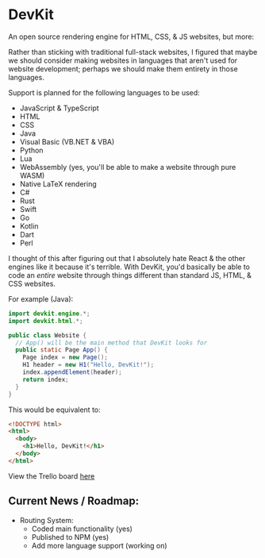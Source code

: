 # DevKit
An open source rendering engine for HTML, CSS, & JS websites, but more:

Rather than sticking with traditional full-stack websites, I figured that maybe we should consider making websites in languages that aren't used for website development; perhaps we should make them entirety in those languages.

Support is planned for the following languages to be used:
- JavaScript & TypeScript
- HTML
- CSS
- Java
- Visual Basic (VB.NET & VBA)
- Python
- Lua
- WebAssembly (yes, you'll be able to make a website through pure WASM)
- Native LaTeX rendering
- C#
- Rust
- Swift
- Go
- Kotlin
- Dart
- Perl

I thought of this after figuring out that I absolutely hate React & the other engines like it because it's terrible. With DevKit, you'd basically be able to code an *entire* website through things different than standard JS, HTML, & CSS websites.

For example (Java):
```java
import devkit.engine.*;
import devkit.html.*;

public class Website {
  // App() will be the main method that DevKit looks for
  public static Page App() {
    Page index = new Page();
    H1 header = new H1("Hello, DevKit!");
    index.appendElement(header);
    return index;
  }
}
```
This would be equivalent to:
```html
<!DOCTYPE html>
<html>
  <body>
    <h1>Hello, DevKit!</h1>
  </body>
</html>
```
View the Trello board [here](https://trello.com/b/jHqNVvh4/devkit-timeline)

## Current News / Roadmap:
- Routing System:
  - Coded main functionality (yes)
  - Published to NPM (yes)
  - Add more language support (working on)
